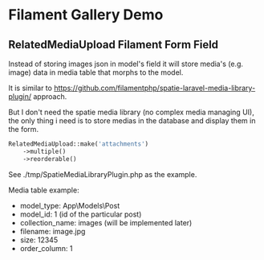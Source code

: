 # Filament Gallery Demo

## RelatedMediaUpload Filament Form Field

Instead of storing images json in model's field it will store 
media's (e.g. image) data in media table that morphs to the model.

It is similar to
https://github.com/filamentphp/spatie-laravel-media-library-plugin/
approach.

But I don't need the spatie media library (no complex media managing UI), 
the only thing i need is to store medias in the database and display them in the form.

```php
RelatedMediaUpload::make('attachments')
    ->multiple()
    ->reorderable() 
```

See ./tmp/SpatieMediaLibraryPlugin.php as the example.

Media table example:

- model_type: App\Models\Post 
- model_id: 1 (id of the particular post)
- collection_name: images (will be implemented later)
- filename: image.jpg
- size: 12345
- order_column: 1

